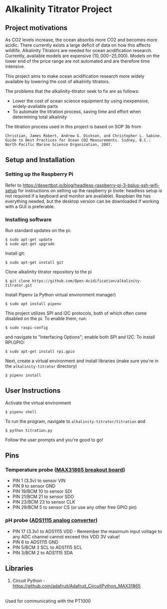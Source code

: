 # Alkalinity Titrator Project
## Project motivations
As CO2 levels increase, the ocean absorbs more CO2 and becomes more acidic. There currently exists a large deficit of data on how this affects wildlife. Alkalinity Titrators are needed for ocean acidification research​. Currently, available models are  expensive ($10,000-$25,000)​. Models on the lower end of the price range are not automated and are therefore time intensive.

This project aims to make ocean acidification research more widely available by lowering the cost of alkalinity titrators. 

The problems that the alkalinity-titrator seek to fix are as follows:
- Lower the cost of ocean science equipment by using inexpensive, widely-available parts
- To automate the titration process, saving time and effort when determining total alkalinity

The titration process used in this project is based on SOP 3b from

```Christian, James Robert, Andrew G. Dickson, and Christopher L. Sabine. Guide to Best Practices for Ocean CO2 Measurements. Sidney, B.C.: North Pacific Marine Science Organization, 2007.``` 

## Setup and Installation
### Setting up the Raspberry Pi
Refer to https://desertbot.io/blog/headless-raspberry-pi-3-bplus-ssh-wifi-setup for instructions on setting up the raspberry pi (note: headless setup is not required if a keyboard and monitor are available). Raspbian lite has everything needed, but the desktop version can be downloaded if working with a GUI is preferable. 
### Installing software
Run standard updates on the pi:
``` 
$ sudo apt-get update 
$ sudo apt-get upgrade
```
Install git:
```
$ sudo apt-get install git
```
Clone alkalinity titrator repository to the pi
```
$ git clone https://github.com/Open-Acidification/alkalinity-titrator.git
```
Install Pipenv (a Python virtual environment manager)
```
$ sudo apt install pipenv
```
This project utilizes SPI and I2C protocols, both of which often come disabled on the pi. To enable them, run:
```
$ sudo raspi-config
```
and navigate to "Interfacing Options"; enable both SPI and I2C.
To install RPI.GPIO:
```
$ sudo apt-get install rpi.gpio
```
Next, create a virtual environment and install libraries (make sure you're in the ```alkalinity-titrator``` directory)
```
$ pipenv install 
```

## User Instructions
Activate the virtual environment
``` 
$ pipenv shell
```
To run the program, navigate to ```alkalinity-titrator/titration``` and
```
$ python titration.py
```
Follow the user prompts and you're good to go!

## Pins
### Temperature probe ([MAX31865 breakout board](https://learn.adafruit.com/adafruit-max31865-rtd-pt100-amplifier/python-circuitpython))
- PIN 1 (3.3v) to sensor VIN
- PIN 9 to sensor GND
- PIN 19/BCM 10 to sensor SDI
- PIN 21/BCM 21 to sensor SDO
- PIN 23/BCM 23 to sensor CLK
- PIN 29/BCM 5 to sensor CS (or use any other free GPIO pin)

### pH probe ([ADS1115 analog converter](https://learn.adafruit.com/adafruit-4-channel-adc-breakouts/python-circuitpython))
- PIN 17 (3.3v) to ADS1115 VDD - Remember the maximum input voltage to any ADC channel cannot exceed this VDD 3V value!
- PIN 6 to ADS1115 GND
- PIN 5/BCM 3 SCL to ADS1115 SCL
- PIN 3/BCM 2 to ADS1115 SDA

## Libraries
1. Circuit Python - https://github.com/adafruit/Adafruit_CircuitPython_MAX31865 
<br>
Used for communicating with the PT1000 